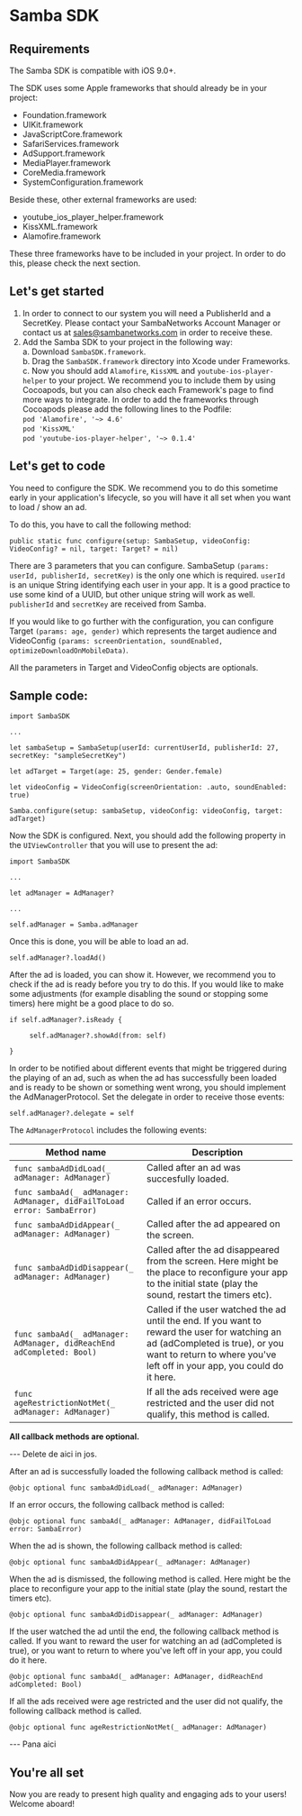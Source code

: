 # Samba SDK

## Requirements
The Samba SDK is compatible with iOS 9.0+.

The SDK uses some Apple frameworks that should already be in your project:

* Foundation.framework
* UIKit.framework
* JavaScriptCore.framework
* SafariServices.framework
* AdSupport.framework
* MediaPlayer.framework
* CoreMedia.framework
* SystemConfiguration.framework

Beside these, other external frameworks are used:

* youtube_ios_player_helper.framework
* KissXML.framework
* Alamofire.framework

These three frameworks have to be included in your project. In order to do this, please check the next section.

## Let's get started 


1. In order to connect to our system you will need a PublisherId and a SecretKey. Please contact your SambaNetworks Account Manager or contact us at sales@sambanetworks.com in order to receive these.
2. Add the Samba SDK to your project in the following way:  
    a.  Download ```SambaSDK.framework```.  
    b.  Drag the ```SambaSDK.framework``` directory into Xcode under Frameworks.  
    c.  Now you should add ```Alamofire```, ```KissXML``` and ```youtube-ios-player-helper``` to your project. We recommend           you to include them by using Cocoapods, but you can also check each Framework's page to find more ways to integrate. In order to add the frameworks through Cocoapods please add the following lines to the Podfile:  
                 ```pod 'Alamofire', '~> 4.6'``` <br/>
                 ```pod 'KissXML'``` <br />
                 ```pod 'youtube-ios-player-helper', '~> 0.1.4'``` <br />


## Let's get to code


You need to configure the SDK. We recommend you to do this sometime early in your application's lifecycle, so you will have it all set when you want to load / show an ad. 

To do this, you have to call the following method:

```
public static func configure(setup: SambaSetup, videoConfig: VideoConfig? = nil, target: Target? = nil)
```

There are 3 parameters that you can configure. SambaSetup ```(params: userId, publisherId, secretKey)``` is the only one which is required. ```userId``` is an unique String identifying each user in your app. It is a good practice to use some kind of a UUID, but other unique string will work as well.  ```publisherId``` and ```secretKey``` are received from Samba.

If you would like to go further with the configuration, you can configure Target ```(params: age, gender)``` which represents the target audience and VideoConfig ```(params: screenOrientation, soundEnabled, optimizeDownloadOnMobileData)```.

All the parameters in Target and VideoConfig objects are optionals. 



## Sample code:

```
import SambaSDK

...

let sambaSetup = SambaSetup(userId: currentUserId, publisherId: 27, secretKey: "sampleSecretKey")

let adTarget = Target(age: 25, gender: Gender.female)

let videoConfig = VideoConfig(screenOrientation: .auto, soundEnabled: true)

Samba.configure(setup: sambaSetup, videoConfig: videoConfig, target: adTarget)
```


Now the SDK is configured. Next, you should add the following property in the ```UIViewController``` that you will use to present the ad:

```
import SambaSDK 

...

let adManager = AdManager?

...

self.adManager = Samba.adManager
```

Once this is done, you will be able to load an ad.

```
self.adManager?.loadAd()
```

After the ad is loaded, you can show it. However, we recommend you to check if the ad is ready before you try to do this. If you would like to make some adjustments (for example disabling the sound or stopping some timers) here might be a good place to do so.

```
if self.adManager?.isReady {

     self.adManager?.showAd(from: self)

}
```


In order to be notified about different events that might be triggered during the playing of an ad, such as when the ad has successfully been loaded and is ready to be shown or something went wrong, you should implement the AdManagerProtocol.
Set the delegate in order to receive those events:

```
self.adManager?.delegate = self
```

The ```AdManagerProtocol``` includes the following events:


| Method name | Description |
| ----------- | ----------- |
| `func sambaAdDidLoad(_ adManager: AdManager)`                | Called after an ad was succesfully loaded. |
| `func sambaAd(_ adManager: AdManager, didFailToLoad error: SambaError)` | Called if an error occurs. |
| `func sambaAdDidAppear(_ adManager: AdManager)` | Called after the ad appeared on the screen. |
| `func sambaAdDidDisappear(_ adManager: AdManager)` | Called after the ad disappeared from the screen. Here might be the place to reconfigure your app to the initial state (play the sound, restart the timers etc). |
| `func sambaAd(_ adManager: AdManager, didReachEnd adCompleted: Bool)` | Called if the user watched the ad until the end. If you want to reward the user for watching an ad (adCompleted is true), or you want to return to where you've left off in your app, you could do it here. |
| `func ageRestrictionNotMet(_ adManager: AdManager)` | If all the ads received were age restricted and the user did not qualify, this method is called. |

**All callback methods are optional.**


--- Delete de aici in jos.


After an ad is successfully loaded the following callback method is called:

```
@objc optional func sambaAdDidLoad(_ adManager: AdManager)
```


If an error occurs, the following callback method is called:

```
@objc optional func sambaAd(_ adManager: AdManager, didFailToLoad error: SambaError)
```


When the ad is shown, the following callback method is called:

```
@objc optional func sambaAdDidAppear(_ adManager: AdManager)
```


When the ad is dismissed, the following method is called. Here might be the place to reconfigure your app to the initial state (play the sound, restart the timers etc). 

```
@objc optional func sambaAdDidDisappear(_ adManager: AdManager)
```


If the user watched the ad until the end, the following callback method is called. If you want to reward the user for watching an ad (adCompleted is true), or you want to return to where you've left off in your app, you could do it here.

```
@objc optional func sambaAd(_ adManager: AdManager, didReachEnd adCompleted: Bool)
```

If all the ads received were age restricted and the user did not qualify, the following callback method is called. 

```
@objc optional func ageRestrictionNotMet(_ adManager: AdManager)
```

--- Pana aici

## You're all set

Now you are ready to present high quality and engaging ads to your users! Welcome aboard!
